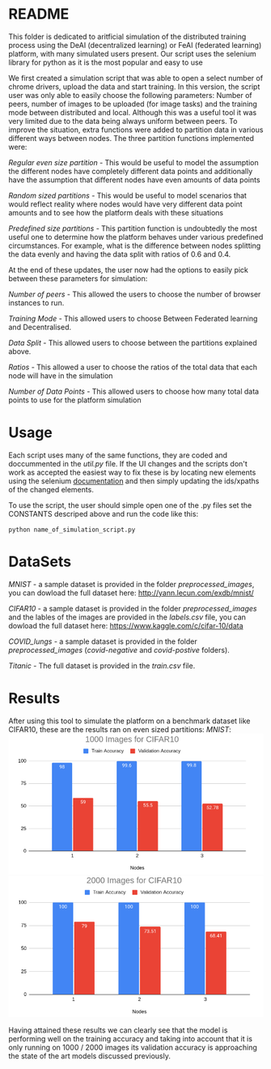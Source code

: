 
# README

This folder is dedicated to aritficial simulation of the distributed training process using the DeAI (decentralized learning) or FeAI (federated learning) platform, with many simulated users present. Our script uses the selenium library for python as it is the most popular and easy to use

We first created a simulation script that was able to open a select number of chrome drivers, upload the data and start training. In this version, the script user was only able to easily choose the following parameters: Number of peers, number of images to be uploaded (for image tasks) and the training mode between distributed and local. Although this was a useful tool it was very limited due to the data being always uniform between peers. To improve the situation, extra functions were added to partition data in various different ways between nodes. The three partition functions implemented were:

*Regular even size partition* - This would be useful to model the assumption the different nodes have completely different data points and additionally have the assumption that different nodes have even amounts of data points

*Random sized partitions* - This would be useful to model scenarios that would reflect reality where nodes would have very different data point amounts and to see how the platform deals with these situations

*Predefined size partitions* - This partition function is undoubtedly the most useful one to determine how the platform behaves under various predefined circumstances. For example, what is the difference between nodes splitting the data evenly and having the data split with ratios of 0.6 and 0.4.

At the end of these updates, the user now had the options to easily pick between these parameters for simulation: 


*Number of peers* - This allowed the users to choose the number of browser instances to run.

*Training Mode* - This allowed users to choose Between Federated learning and Decentralised.

*Data Split* - This allowed users to choose between the partitions explained above.

*Ratios* - This allowed a user to choose the ratios of the total data that each node will have in the simulation

*Number of Data Points* - This allowed users to choose how many total data points to use for the platform simulation

# Usage

Each script uses many of the same functions, they are coded and doccummented in the *util.py* file. If the UI changes and the scripts don't work as accepted the easiest way to fix these is by locating new elements using the selenium [documentation](https://selenium-python.readthedocs.io/locating-elements.html) and then simply updating the ids/xpaths of the changed elements. 

To use the script, the user should simple open one of the .py files set the CONSTANTS descriped above and run the code like this: 
```
python name_of_simulation_script.py
```

# DataSets

*MNIST* - a sample dataset is provided in the folder *preprocessed_images*, you can dowload the full dataset here: http://yann.lecun.com/exdb/mnist/

*CIFAR10* - a sample dataset is provided in the folder *preprocessed_images* and the lables of the images are provided in the *labels.csv* file, you can dowload the full dataset here: https://www.kaggle.com/c/cifar-10/data

*COVID_lungs* - a sample dataset is provided in the folder *preprocessed_images* (*covid-negative* and *covid-postive* folders).

*Titanic* - The full dataset is provided in the *train.csv* file.

# Results

After using this tool to simulate the platform on a benchmark dataset like CIFAR10, these are the results ran on even sized partitions:
*MNIST*:
![alt text](1000-images.png)
![alt text](2000-images.png)

Having attained these results we can clearly see that the model is performing well on the training accuracy and taking into account that it is only running on 1000 / 2000 images its validation accuracy is approaching the state of the art models discussed previously.




